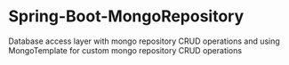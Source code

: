 # Spring-Boot-MongoRepository
Database access layer with mongo repository CRUD operations and using MongoTemplate for custom mongo repository CRUD operations
